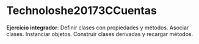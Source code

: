 # Technoloshe20173CCuentas
**Ejercicio integrador**: Definir clases con propiedades y métodos. Asociar clases. Instanciar objetos. Construir clases derivadas y recargar métodos.